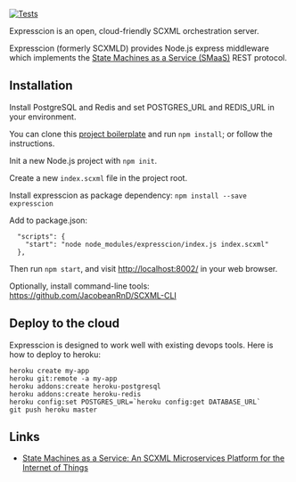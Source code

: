 [![Tests](https://travis-ci.org/JacobeanRnD/expresscion.svg?branch=master)](https://travis-ci.org/JacobeanRnD/expresscion)

Expresscion is an open, cloud-friendly SCXML orchestration server.

Expresscion (formerly SCXMLD) provides Node.js express middleware which
implements the [State Machines as a Service (SMaaS)](https://github.com/JacobeanRnD/SMaaS-swagger-spec) 
REST protocol. 


## Installation

Install PostgreSQL and Redis and set POSTGRES_URL and REDIS_URL in your environment. 

You can clone this [project boilerplate](https://github.com/JacobeanRnD/expresscion-hello-world-node-project) and run `npm install`; or follow the instructions. 

Init a new Node.js project with `npm init`.

Create a new `index.scxml` file in the project root.

Install expresscion as package dependency: `npm install --save expresscion`

Add to package.json:

```
  "scripts": {
    "start": "node node_modules/expresscion/index.js index.scxml"
  },
```

Then run `npm start`, and visit [http://localhost:8002/](http://localhost:8002/) in your web browser.

Optionally, install command-line tools: https://github.com/JacobeanRnD/SCXML-CLI

## Deploy to the cloud

Expresscion is designed to work well with existing devops tools. Here is how to deploy to heroku:

```
heroku create my-app
heroku git:remote -a my-app
heroku addons:create heroku-postgresql
heroku addons:create heroku-redis
heroku config:set POSTGRES_URL=`heroku config:get DATABASE_URL`
git push heroku master
```

## Links

* [State Machines as a Service: An SCXML Microservices Platform for the Internet of Things](http://scxmlworkshop.de/eics2015/submissions/State%20Machines%20as%20a%20Service.pdf)

